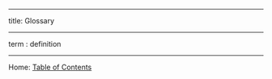 ----------

title: Glossary

----------

term
: definition

------------------------------------------------

Home: [Table of Contents](../README.md)
